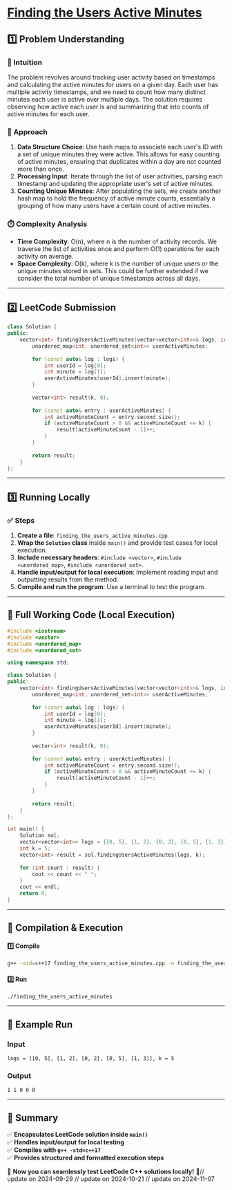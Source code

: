 # **[Finding the Users Active Minutes](https://leetcode.com/problems/finding-the-users-active-minutes/description/)**  

## **1️⃣ Problem Understanding**  
### **📌 Intuition**  
The problem revolves around tracking user activity based on timestamps and calculating the active minutes for users on a given day. Each user has multiple activity timestamps, and we need to count how many distinct minutes each user is active over multiple days. The solution requires observing how active each user is and summarizing that into counts of active minutes for each user.

### **🚀 Approach**  
1. **Data Structure Choice**: Use hash maps to associate each user's ID with a set of unique minutes they were active. This allows for easy counting of active minutes, ensuring that duplicates within a day are not counted more than once.
2. **Processing Input**: Iterate through the list of user activities, parsing each timestamp and updating the appropriate user's set of active minutes.
3. **Counting Unique Minutes**: After populating the sets, we create another hash map to hold the frequency of active minute counts, essentially a grouping of how many users have a certain count of active minutes.

### **⏱️ Complexity Analysis**  
- **Time Complexity**: O(n), where n is the number of activity records. We traverse the list of activities once and perform O(1) operations for each activity on average.
- **Space Complexity**: O(k), where k is the number of unique users or the unique minutes stored in sets. This could be further extended if we consider the total number of unique timestamps across all days.

---  

## **2️⃣ LeetCode Submission**  
```cpp
class Solution {
public:
    vector<int> findingUsersActiveMinutes(vector<vector<int>>& logs, int k) {
        unordered_map<int, unordered_set<int>> userActiveMinutes;
        
        for (const auto& log : logs) {
            int userId = log[0];
            int minute = log[1];
            userActiveMinutes[userId].insert(minute);
        }
        
        vector<int> result(k, 0);
        
        for (const auto& entry : userActiveMinutes) {
            int activeMinuteCount = entry.second.size();
            if (activeMinuteCount > 0 && activeMinuteCount <= k) {
                result[activeMinuteCount - 1]++;
            }
        }
        
        return result;
    }
};  
```  

---  

## **3️⃣ Running Locally**  
### **✅ Steps**  
1. **Create a file**: `finding_the_users_active_minutes.cpp`  
2. **Wrap the `Solution` class** inside `main()` and provide test cases for local execution.  
3. **Include necessary headers**: `#include <vector>`, `#include <unordered_map>`, `#include <unordered_set>`.  
4. **Handle input/output for local execution**: Implement reading input and outputting results from the method.  
5. **Compile and run the program**: Use a terminal to test the program.  

---  

## **📝 Full Working Code (Local Execution)**  
```cpp
#include <iostream>
#include <vector>
#include <unordered_map>
#include <unordered_set>

using namespace std;

class Solution {
public:
    vector<int> findingUsersActiveMinutes(vector<vector<int>>& logs, int k) {
        unordered_map<int, unordered_set<int>> userActiveMinutes;
        
        for (const auto& log : logs) {
            int userId = log[0];
            int minute = log[1];
            userActiveMinutes[userId].insert(minute);
        }
        
        vector<int> result(k, 0);
        
        for (const auto& entry : userActiveMinutes) {
            int activeMinuteCount = entry.second.size();
            if (activeMinuteCount > 0 && activeMinuteCount <= k) {
                result[activeMinuteCount - 1]++;
            }
        }
        
        return result;
    }
};

int main() {
    Solution sol;
    vector<vector<int>> logs = {{0, 5}, {1, 2}, {0, 2}, {0, 5}, {1, 3}};
    int k = 5;
    vector<int> result = sol.findingUsersActiveMinutes(logs, k);
    
    for (int count : result) {
        cout << count << " ";
    }
    cout << endl;
    return 0;
}  
```  

---  

## **🔧 Compilation & Execution**  
#### **1️⃣ Compile**  
```bash
g++ -std=c++17 finding_the_users_active_minutes.cpp -o finding_the_users_active_minutes
```  

#### **2️⃣ Run**  
```bash
./finding_the_users_active_minutes
```  

---  

## **🎯 Example Run**  
### **Input**  
```
logs = [[0, 5], [1, 2], [0, 2], [0, 5], [1, 3]], k = 5
```  
### **Output**  
```
1 1 0 0 0 
```  

---  

## **📌 Summary**  
✅ **Encapsulates LeetCode solution inside `main()`**  
✅ **Handles input/output for local testing**  
✅ **Compiles with `g++ -std=c++17`**  
✅ **Provides structured and formatted execution steps**  

🚀 **Now you can seamlessly test LeetCode C++ solutions locally!** 🚀// update on 2024-09-29
// update on 2024-10-21
// update on 2024-11-07
